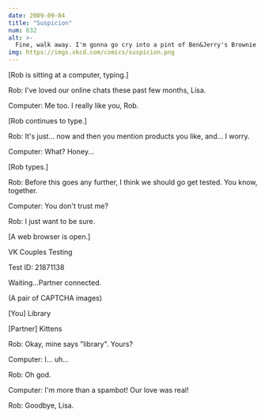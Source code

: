 ```yaml
---
date: 2009-09-04
title: "Suspicion"
num: 632
alt: >-
  Fine, walk away. I'm gonna go cry into a pint of Ben&Jerry's Brownie Batter(tm) ice cream [link], then take out my frustration on a variety of great flash games from PopCap Games(r) [link]
img: https://imgs.xkcd.com/comics/suspicion.png
---
```

[Rob is sitting at a computer, typing.]

Rob: I've loved our online chats these past few months, Lisa.

Computer: Me too. I really like you, Rob.

[Rob continues to type.]

Rob: It's just... now and then you mention products you like, and... I worry.

Computer: What? Honey...

[Rob types.]

Rob: Before this goes any further, I think we should go get tested. You know, together.

Computer: You don't trust me?

Rob: I just want to be sure.

[A web browser is open.]

VK Couples Testing

Test ID: 21871138

Waiting...Partner connected.

(A pair of CAPTCHA images)

[You] Library

[Partner] Kittens

Rob: Okay, mine says "library". Yours?

Computer: I... uh...

Rob: Oh god.

Computer: I'm more than a spambot! Our love was real!

Rob: Goodbye, Lisa.